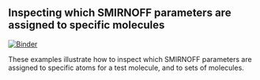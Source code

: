 ## Inspecting which SMIRNOFF parameters are assigned to specific molecules

[![Binder](https://mybinder.org/badge_logo.svg)](https://mybinder.org/v2/gh/openforcefield/openff-toolkit/d129d0c1f3399aa3e2611443210fce526bc62dd6)

These examples illustrate how to inspect which SMIRNOFF parameters are assigned to specific atoms for a test molecule, and to sets of molecules.
